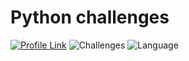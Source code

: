 # Python challenges
[![Profile Link](https://img.shields.io/badge/hackerRank-profile_link-brightgreen.svg)](https://www.hackerrank.com/weozUA)
![Challenges](https://img.shields.io/badge/Challenges-66_solved-orange.svg) 
![Language](https://img.shields.io/badge/Language-Python_3-7873ae.svg) 
